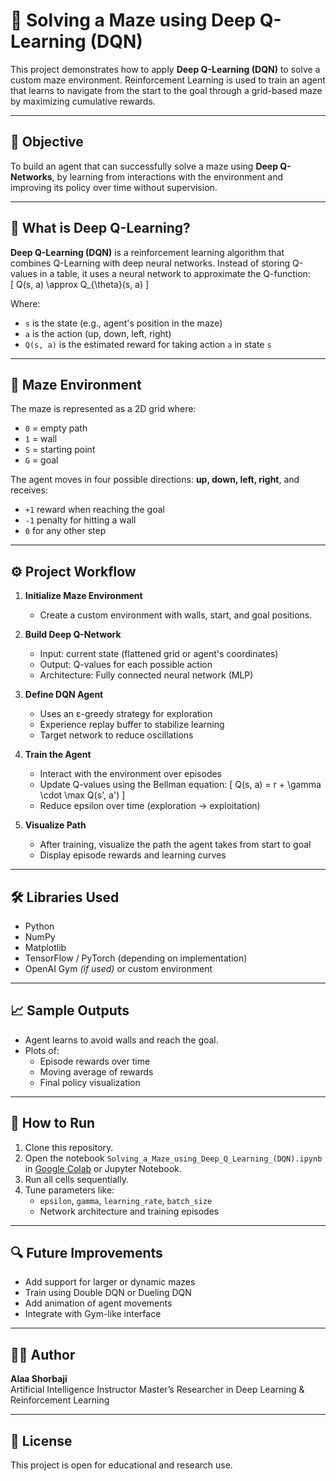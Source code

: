 # 🧭 Solving a Maze using Deep Q-Learning (DQN)

This project demonstrates how to apply **Deep Q-Learning (DQN)** to solve a custom maze environment. Reinforcement Learning is used to train an agent that learns to navigate from the start to the goal through a grid-based maze by maximizing cumulative rewards.

---

## 🎯 Objective

To build an agent that can successfully solve a maze using **Deep Q-Networks**, by learning from interactions with the environment and improving its policy over time without supervision.

---

## 🧠 What is Deep Q-Learning?

**Deep Q-Learning (DQN)** is a reinforcement learning algorithm that combines Q-Learning with deep neural networks. Instead of storing Q-values in a table, it uses a neural network to approximate the Q-function:  
\[
Q(s, a) \approx Q_{\theta}(s, a)
\]

Where:
- `s` is the state (e.g., agent's position in the maze)
- `a` is the action (up, down, left, right)
- `Q(s, a)` is the estimated reward for taking action `a` in state `s`

---

## 🧩 Maze Environment

The maze is represented as a 2D grid where:
- `0` = empty path
- `1` = wall
- `S` = starting point
- `G` = goal

The agent moves in four possible directions: **up, down, left, right**, and receives:
- `+1` reward when reaching the goal
- `-1` penalty for hitting a wall
- `0` for any other step

---

## ⚙️ Project Workflow

1. **Initialize Maze Environment**
   - Create a custom environment with walls, start, and goal positions.

2. **Build Deep Q-Network**
   - Input: current state (flattened grid or agent's coordinates)
   - Output: Q-values for each possible action
   - Architecture: Fully connected neural network (MLP)

3. **Define DQN Agent**
   - Uses an ε-greedy strategy for exploration
   - Experience replay buffer to stabilize learning
   - Target network to reduce oscillations

4. **Train the Agent**
   - Interact with the environment over episodes
   - Update Q-values using the Bellman equation:
     \[
     Q(s, a) = r + \gamma \cdot \max Q(s', a')
     \]
   - Reduce epsilon over time (exploration → exploitation)

5. **Visualize Path**
   - After training, visualize the path the agent takes from start to goal
   - Display episode rewards and learning curves

---

## 🛠️ Libraries Used

- Python
- NumPy
- Matplotlib
- TensorFlow / PyTorch (depending on implementation)
- OpenAI Gym *(if used)* or custom environment

---

## 📈 Sample Outputs

- Agent learns to avoid walls and reach the goal.
- Plots of:
  - Episode rewards over time
  - Moving average of rewards
  - Final policy visualization

---

## 🚀 How to Run

1. Clone this repository.
2. Open the notebook `Solving_a_Maze_using_Deep_Q_Learning_(DQN).ipynb` in [Google Colab](https://colab.research.google.com/) or Jupyter Notebook.
3. Run all cells sequentially.
4. Tune parameters like:
   - `epsilon`, `gamma`, `learning_rate`, `batch_size`
   - Network architecture and training episodes

---

## 🔍 Future Improvements

- Add support for larger or dynamic mazes
- Train using Double DQN or Dueling DQN
- Add animation of agent movements
- Integrate with Gym-like interface

---

## 👨‍💻 Author

**Alaa Shorbaji**  
Artificial Intelligence Instructor
Master’s Researcher in Deep Learning & Reinforcement Learning  


---

## 📜 License

This project is open for educational and research use.
